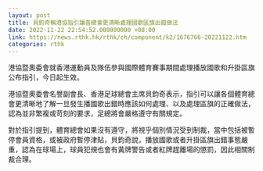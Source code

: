 ```yaml
---
layout: post
title: 貝鈞奇稱港協指引讓各總會更清晰處理國歌區旗出錯做法
date: 2022-11-22 22:54:52.000000000 +08:00
link: https://news.rthk.hk/rthk/ch/component/k2/1676766-20221122.htm
categories: rthk
---
```


港協暨奧委會就香港運動員及隊伍參與國際體育賽事期間處理播放國歌和升掛區旗公布指引，今日起生效。

港協暨奧委會名譽副會長、香港足球總會主席貝鈞奇表示，指引可以讓各個體育總會更清晰地了解一旦發生播國歌出錯時應該如何處理、以及處理區旗的正確做法，認為並非繁複或苛刻的要求，足總將會嚴格遵守有關規定。

對於指引提到，體育總會如果沒有遵守，將視乎個別情況受到制裁，當中包括被暫停會員資格，或被政府暫停津貼，貝鈞奇說，播放國歌或者升掛區旗出錯事態嚴重，認為在球場上，球員犯規也會有黃牌警告或者紅牌趕離場的懲罰，因此相關制裁合理。

